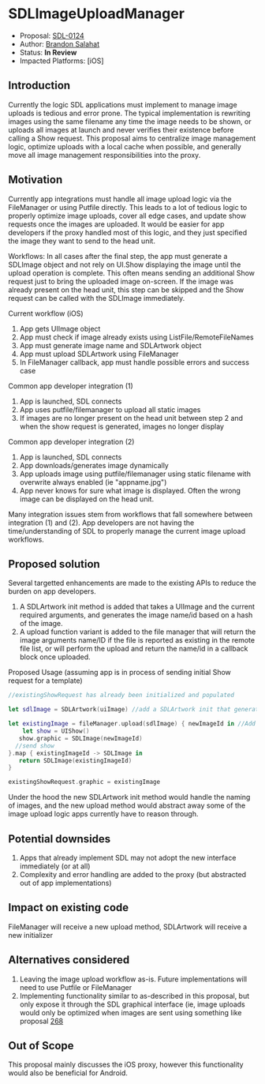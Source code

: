 # SDLImageUploadManager

* Proposal: [SDL-0124](0124-SDLImageUploadManager.md)
* Author: [Brandon Salahat](https://www.github.com/Toyota-BSalahat)
* Status: **In Review**
* Impacted Platforms: [iOS]

## Introduction
Currently the logic SDL applications must implement to manage image uploads is tedious and error prone. The typical implementation is rewriting images using the same filename any time the image needs to be shown, or uploads all images at launch and never verifies their existence before calling a Show request. This proposal aims to centralize image management logic, optimize uploads with a local cache when possible, and generally move all image management responsibilities into the proxy.

## Motivation

Currently app integrations must handle all image upload logic via the FileManager or using Putfile directly. This leads to a lot of tedious logic to properly optimize image uploads, cover all edge cases, and update show requests once the images are uploaded. It would be easier for app developers if the proxy handled most of this logic, and they just specified the image they want to send to the head unit.

Workflows:
In all cases after the final step, the app must generate a SDLImage object and not rely on UI.Show displaying the image until the upload operation is complete. This often means sending an additional Show request just to bring the uploaded image on-screen. If the image was already present on the head unit, this step can be skipped and the Show request can be called with the SDLImage immediately.

Current workflow (iOS)
1. App gets UIImage object
2. App must check if image already exists using ListFile/RemoteFileNames
3. App must generate image name and SDLArtwork object
4. App must upload SDLArtwork using FileManager
5. In FileManager callback, app must handle possible errors and success case

Common app developer integration (1)
1. App is launched, SDL connects
2. App uses putfile/filemanager to upload all static images
3. If images are no longer present on the head unit between step 2 and when the show request is generated, images no longer display

Common app developer integration (2)
1. App is launched, SDL connects
2. App downloads/generates image dynamically
3. App uploads image using putfile/filemanager using static filename with overwrite always enabled (ie "appname.jpg")
4. App never knows for sure what image is displayed. Often the wrong image can be displayed on the head unit.

Many integration issues stem from workflows that fall somewhere between integration (1) and (2). App developers are not having the time/understanding of SDL to properly manage the current image upload workflows.

## Proposed solution

Several targetted enhancements are made to the existing APIs to reduce the burden on app developers.

1. A SDLArtwork init method is added that takes a UIImage and the current required arguments, and generates the image name/id based on a hash of the image.
2. A upload function variant is added to the file manager that will return the image arguments name/ID if the file is reported as existing in the remote file list, or will perform the upload and return the name/id in a callback block once uploaded.

Proposed Usage (assuming app is in process of sending initial Show request for a template)

````swift
//existingShowRequest has already been initialized and populated

let sdlImage = SDLArtwork(uiImage) //add a SDLArtwork init that generates the ID from a hash of the image. This could have default arguments for persistence and image type, or could remain verbose as it is currently

let existingImage = fileManager.upload(sdlImage) { newImageId in //Add a upload variant that will return the generated ID if the file is reported as existing in the remote file list, or performs the upload and returns the id in a callback block once uploaded. 
    let show = UIShow()
   show.graphic = SDLImage(newImageId)
  //send show
}.map { existingImageId -> SDLImage in
   return SDLImage(existingImageId)
}

existingShowRequest.graphic = existingImage
````

Under the hood the new SDLArtwork init method would handle the naming of images, and the new upload method would abstract away some of the image upload logic apps currently have to reason through.

## Potential downsides

1. Apps that already implement SDL may not adopt the new interface immediately (or at all)
2. Complexity and error handling are added to the proxy (but abstracted out of app implementations)

## Impact on existing code

FileManager will receive a new upload method, SDLArtwork will receive a new initializer

## Alternatives considered

1. Leaving the image upload workflow as-is. Future implementations will need to use Putfile or FileManager
2. Implementing functionality similar to as-described in this proposal, but only expose it through the SDL graphical interface (ie, image uploads would only be optimized when images are sent using something like proposal [268](https://github.com/smartdevicelink/sdl_evolution/pull/268)


## Out of Scope
This proposal mainly discusses the iOS proxy, however this functionality would also be beneficial for Android.
